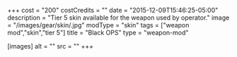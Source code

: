 +++
cost = "200"
costCredits = ""
date = "2015-12-09T15:46:25-05:00"
description = "Tier 5 skin available for the weapon used by operator."
image = "/images/gear/skin/.jpg"
modType = "skin"
tags = ["weapon mod","skin","tier 5"]
title = "Black OPS"
type = "weapon-mod"

[images]
  alt = ""
  src = ""
+++
